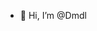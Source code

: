 - 👋 Hi, I’m @Dmdl

<!---
Dmdl/Dmdl is a ✨ special ✨ repository because its `README.md` (this file) appears on your GitHub profile.
You can click the Preview link to take a look at your changes.
--->
